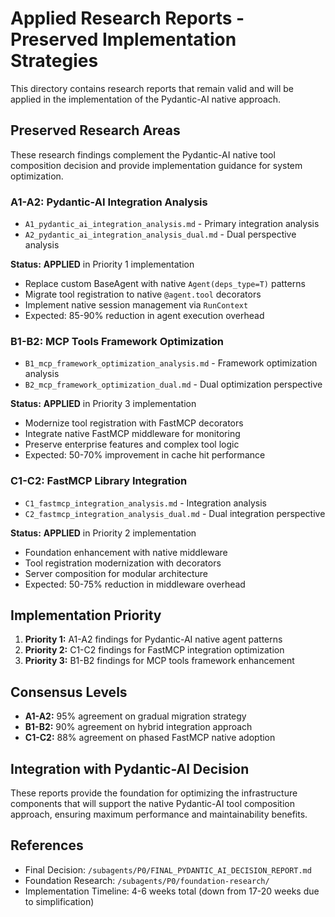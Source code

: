 # Applied Research Reports - Preserved Implementation Strategies

This directory contains research reports that remain valid and will be applied in the implementation of the Pydantic-AI native approach.

## Preserved Research Areas

These research findings complement the Pydantic-AI native tool composition decision and provide implementation guidance for system optimization.

### A1-A2: Pydantic-AI Integration Analysis
- `A1_pydantic_ai_integration_analysis.md` - Primary integration analysis
- `A2_pydantic_ai_integration_analysis_dual.md` - Dual perspective analysis

**Status:** **APPLIED** in Priority 1 implementation
- Replace custom BaseAgent with native `Agent(deps_type=T)` patterns
- Migrate tool registration to native `@agent.tool` decorators
- Implement native session management via `RunContext`
- Expected: 85-90% reduction in agent execution overhead

### B1-B2: MCP Tools Framework Optimization  
- `B1_mcp_framework_optimization_analysis.md` - Framework optimization analysis
- `B2_mcp_framework_optimization_dual.md` - Dual optimization perspective

**Status:** **APPLIED** in Priority 3 implementation
- Modernize tool registration with FastMCP decorators
- Integrate native FastMCP middleware for monitoring
- Preserve enterprise features and complex tool logic
- Expected: 50-70% improvement in cache hit performance

### C1-C2: FastMCP Library Integration
- `C1_fastmcp_integration_analysis.md` - Integration analysis
- `C2_fastmcp_integration_analysis_dual.md` - Dual integration perspective

**Status:** **APPLIED** in Priority 2 implementation
- Foundation enhancement with native middleware
- Tool registration modernization with decorators
- Server composition for modular architecture
- Expected: 50-75% reduction in middleware overhead

## Implementation Priority

1. **Priority 1:** A1-A2 findings for Pydantic-AI native agent patterns
2. **Priority 2:** C1-C2 findings for FastMCP integration optimization
3. **Priority 3:** B1-B2 findings for MCP tools framework enhancement

## Consensus Levels

- **A1-A2:** 95% agreement on gradual migration strategy
- **B1-B2:** 90% agreement on hybrid integration approach
- **C1-C2:** 88% agreement on phased FastMCP native adoption

## Integration with Pydantic-AI Decision

These reports provide the foundation for optimizing the infrastructure components that will support the native Pydantic-AI tool composition approach, ensuring maximum performance and maintainability benefits.

## References

- Final Decision: `/subagents/P0/FINAL_PYDANTIC_AI_DECISION_REPORT.md`
- Foundation Research: `/subagents/P0/foundation-research/`
- Implementation Timeline: 4-6 weeks total (down from 17-20 weeks due to simplification)